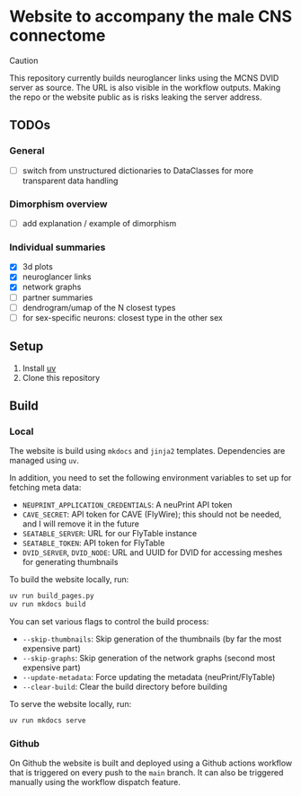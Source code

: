 # Website to accompany the male CNS connectome

> [!CAUTION]
> This repository currently builds neuroglancer links using the MCNS DVID server as source. The URL is also visible in the workflow outputs. Making the repo or the website public as is risks leaking the server address.

## TODOs

### General
- [ ] switch from unstructured dictionaries to DataClasses for more transparent data handling

### Dimorphism overview
- [ ] add explanation / example of dimorphism

### Individual summaries
- [x] 3d plots
- [x] neuroglancer links
- [x] network graphs
- [ ] partner summaries
- [ ] dendrogram/umap of the N closest types
- [ ] for sex-specific neurons: closest type in the other sex

## Setup

1. Install [uv](https://docs.astral.sh/uv/)
2. Clone this repository

## Build

### Local

The website is build using `mkdocs` and `jinja2` templates. Dependencies are managed using `uv`.

In addition, you need to set the following environment variables to set up for fetching meta data:
- `NEUPRINT_APPLICATION_CREDENTIALS`: A neuPrint API token
- `CAVE_SECRET`: API token for CAVE (FlyWire); this should not be needed, and I will remove it in the future
- `SEATABLE_SERVER`: URL for our FlyTable instance
- `SEATABLE_TOKEN`: API token for FlyTable
- `DVID_SERVER`, `DVID_NODE`: URL and UUID for DVID for accessing meshes for generating thumbnails

To build the website locally, run:

```bash
uv run build_pages.py
uv run mkdocs build
```

You can set various flags to control the build process:

- `--skip-thumbnails`: Skip generation of the thumbnails (by far the most expensive part)
- `--skip-graphs`: Skip generation of the network graphs (second most expensive part)
- `--update-metadata`: Force updating the metadata (neuPrint/FlyTable)
- `--clear-build`: Clear the build directory before building

To serve the website locally, run:

```bash
uv run mkdocs serve
```

### Github

On Github the website is built and deployed using a Github actions
workflow that is triggered on every push to the `main` branch. It
can also be triggered manually using the workflow dispatch feature.

